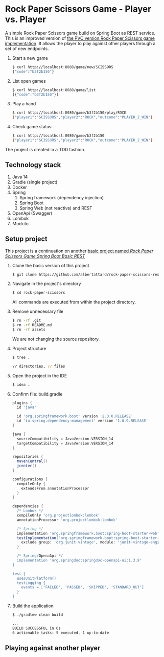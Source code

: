 # Rock Paper Scissors Game - Player vs. Player

A simple Rock Paper Scissors game build on Spring Boot as REST service.  This is an improved version of [the PVC version Rock Paper Scissors game implementation](https://github.com/albertattard/rock-paper-scissors-rest-pvc).  It allows the player to play against other players through a set of new endpoints.

1. Start a new game

    ```bash
    $ curl http://localhost:8080/game/new/SCISSORS
    {"code":"b3f2b150"}
    ```

1. List open games

    ```bash
    $ curl http://localhost:8080/game/list
    [{"code":"b3f2b150"}]
    ```

1. Play a hand

    ```bash
    $ curl http://localhost:8080/game/b3f2b150/play/ROCK
    {"player1":"SCISSORS","player2":"ROCK","outcome":"PLAYER_2_WIN"}
    ```

1. Check game status

    ```bash
    $ curl http://localhost:8080/game/b3f2b150
    {"player1":"SCISSORS","player2":"ROCK","outcome":"PLAYER_2_WIN"}
    ```

The project is created in a TDD fashion.

## Technology stack

1. Java 14
1. Gradle (single project)
1. Docker
1. Spring
    1. Spring framework (dependency injection)
    1. Spring Boot
    1. Spring Web (not reactive) and REST
1. OpenApi (Swagger)
1. Lombok
1. Mockito

## Setup project

This project is a continuation on another [basic project named *Rock Paper Scissors Game Spring Boot Basic REST*](https://github.com/albertattard/rock-paper-scissors-rest-basic)

1. Clone the basic version of this project

    ```bash
    $ git clone https://github.com/albertattard/rock-paper-scissors-rest-basic.git rock-paper-scissors
    ```

1. Navigate in the project's directory

    ```bash
    $ cd rock-paper-scissors
    ```

    All commands are executed from within the project directory.

1. Remove unnecessary file

    ```bash
    $ rm -rf .git
    $ rm -rf README.md
    $ rm -rf assets
    ```

    We are not changing the source repository.

1. Project structure

    ```bash
    $ tree .

    ?? directories, ?? files
    ```

1. Open the project in the IDE

    ```bash
    $ idea .
    ```

1. Confirm file: build.gradle

    ```groovy
    plugins {
      id 'java'

      id 'org.springframework.boot' version '2.3.0.RELEASE'
      id 'io.spring.dependency-management' version '1.0.9.RELEASE'
    }

    java {
      sourceCompatibility = JavaVersion.VERSION_14
      targetCompatibility = JavaVersion.VERSION_14
    }

    repositories {
      mavenCentral()
      jcenter()
    }

    configurations {
      compileOnly {
        extendsFrom annotationProcessor
      }
    }

    dependencies {
      /* Lombok */
      compileOnly 'org.projectlombok:lombok'
      annotationProcessor 'org.projectlombok:lombok'

      /* Spring */
      implementation 'org.springframework.boot:spring-boot-starter-web'
      testImplementation('org.springframework.boot:spring-boot-starter-test') {
        exclude group: 'org.junit.vintage', module: 'junit-vintage-engine'
      }

      /* Spring/OpenaApi */
      implementation 'org.springdoc:springdoc-openapi-ui:1.3.9'
    }

    test {
      useJUnitPlatform()
      testLogging {
        events = ['FAILED', 'PASSED', 'SKIPPED', 'STANDARD_OUT']
      }
    }
    ```

1. Build the application

    ```bash
    $ ./gradlew clean build

    ...
    BUILD SUCCESSFUL in 6s
    6 actionable tasks: 5 executed, 1 up-to-date
    ```

## Playing against another player
